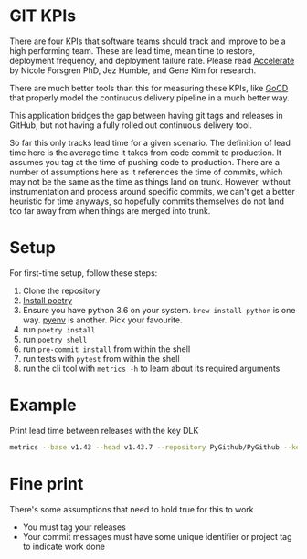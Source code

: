 # GIT KPIs
There are four KPIs that software teams should track and improve to be a high performing team. These are lead time, mean time to restore, deployment frequency, and deployment failure rate. Please read [Accelerate](https://www.amazon.com/Accelerate-Software-Performing-Technology-Organizations/dp/1942788339) by Nicole Forsgren PhD, Jez Humble, and Gene Kim for research.

There are much better tools than this for measuring these KPIs, like [GoCD](https://GoCD.org) that properly model the continuous delivery pipeline in a much better way. 

This application bridges the gap between having git tags and releases in GitHub, but not having a fully rolled out continuous delivery tool. 

So far this only tracks lead time for a given scenario. The definition of lead time here is the average time it takes from code commit to production. It assumes you tag at the time of pushing code to production. There are a number of assumptions here as it references the time of commits, which may not be the same as the time as things land on trunk. However, without instrumentation and process around specific commits, we can't get a better heuristic for time anyways, so hopefully commits themselves do not land too far away from when things are merged into trunk.

# Setup
For first-time setup, follow these steps:

1. Clone the repository
2. [Install poetry](https://github.com/sdispater/poetry#installation)
3. Ensure you have python 3.6 on your system. `brew install python` is one way. [pyenv](https://github.com/pyenv/pyenv) is another. Pick your favourite.
4. run `poetry install`
5. run `poetry shell`
6. run `pre-commit install` from within the shell
7. run tests with `pytest` from within the shell
8. run the cli tool with `metrics -h` to learn about its required arguments

# Example
Print lead time between releases with the key DLK
```bash
metrics --base v1.43 --head v1.43.7 --repository PyGithub/PyGithub --key Publish
```

# Fine print
There's some assumptions that need to hold true for this to work
* You must tag your releases
* Your commit messages must have some unique identifier or project tag to indicate work done